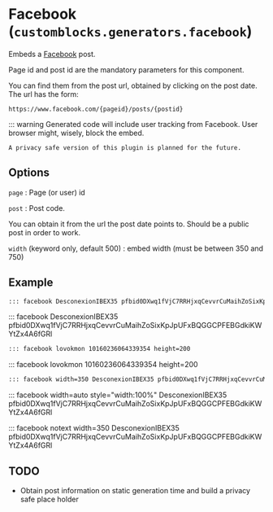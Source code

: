 # Facebook (`customblocks.generators.facebook`)

Embeds a [Facebook] post.

Page id and post id are the mandatory parameters for this component.

You can find them from the post url, obtained by clicking on the post date.
The url has the form:

`https://www.facebook.com/{pageid}/posts/{postid}`

::: warning
    Generated code will include user tracking from Facebook.
    User browser might, wisely, block the embed.

    A privacy safe version of this plugin is planned for the future.


[Facebook]: https://facebook.com


## Options

`page`
: Page (or user) id

`post`
: Post code.

You can obtain it from the url the post date points to.
Should be a public post in order to work.

`width` (keyword only, default 500)
: embed width (must be between 350 and 750)


## Example 

```markdown
::: facebook DesconexionIBEX35 pfbid0DXwq1fVjC7RRHjxqCevvrCuMaihZoSixKpJpUFxBQGGCPFEBGdkiKWYtZx4A6fGRl
```
::: facebook DesconexionIBEX35 pfbid0DXwq1fVjC7RRHjxqCevvrCuMaihZoSixKpJpUFxBQGGCPFEBGdkiKWYtZx4A6fGRl

```markdown
::: facebook lovokmon 10160236064339354 height=200
```

::: facebook lovokmon 10160236064339354 height=200


```markdown
::: facebook width=350 DesconexionIBEX35 pfbid0DXwq1fVjC7RRHjxqCevvrCuMaihZoSixKpJpUFxBQGGCPFEBGdkiKWYtZx4A6fGRl
```

::: facebook width=auto style="width:100%" DesconexionIBEX35 pfbid0DXwq1fVjC7RRHjxqCevvrCuMaihZoSixKpJpUFxBQGGCPFEBGdkiKWYtZx4A6fGRl

::: facebook notext width=350 DesconexionIBEX35 pfbid0DXwq1fVjC7RRHjxqCevvrCuMaihZoSixKpJpUFxBQGGCPFEBGdkiKWYtZx4A6fGRl



## TODO

- Obtain post information on static generation time and build a privacy safe place holder



